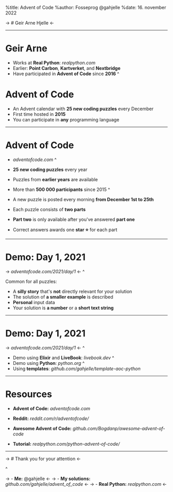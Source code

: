 %title: Advent of Code
%author: Fosseprog                       @gahjelle
%date: 16. november 2022

-> # Geir Arne Hjelle <-

---

# Geir Arne

- Works at **Real Python**: _realpython.com_
- Earlier: **Point Carbon**, **Kartverket**, and **Nextbridge**
- Have participated in **Advent of Code** since **2016**
^

# Advent of Code

- An Advent calendar with **25 new coding puzzles** every December
- First time hosted in **2015**
- You can participate in **any** programming language

---

# Advent of Code

- _adventofcode.com_
^

- **25 new coding puzzles** every year
- Puzzles from **earlier years** are available
- More than **500 000 participants** since 2015
^

- A new puzzle is posted every morning **from December 1st to 25th**
- Each puzzle consists of **two parts**
- **Part two** is only available after you've answered **part one**
- Correct answers awards one **star ⭐** for each part

---

# Demo: Day 1, 2021

-> _adventofcode.com/2021/day/1_ <-
^

Common for all puzzles:

- A **silly story** that's **not** directly relevant for your solution
- The solution of **a smaller example** is described
- **Personal** input data
- Your solution is **a number** or a **short text string**

---

# Demo: Day 1, 2021

-> _adventofcode.com/2021/day/1_ <-
^

- Demo using **Elixir** and **LiveBook**: _livebook.dev_
^
- Demo using **Python**: _python.org_
^
- Using **templates**: _github.com/gahjelle/template-aoc-python_

---

# Resources

- **Advent of Code:** _adventofcode.com_

- **Reddit:** _reddit.com/r/adventofcode/_

- **Awesome Advent of Code:** _github.com/Bogdanp/awesome-advent-of-code_

- **Tutorial:** _realpython.com/python-advent-of-code/_

---

-> # Thank you for your attention <-

^


-> - **Me:** @gahjelle                                     <-
-> - **My solutions:** _github.com/gahjelle/advent_of_code_   <-
-> - **Real Python:** _realpython.com_                      <-
